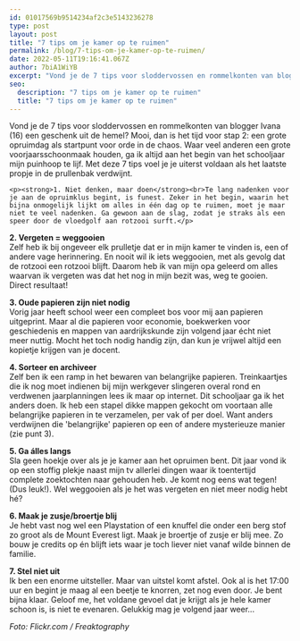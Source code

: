 ```yaml
---
id: 01017569b9514234af2c3e5143236278
type: post
layout: post
title: "7 tips om je kamer op te ruimen"
permalink: /blog/7-tips-om-je-kamer-op-te-ruimen/
date: 2022-05-11T19:16:41.067Z
author: 7biA1WiYB
excerpt: "Vond je de 7 tips voor sloddervossen en rommelkonten van blogger Ivana (16) een geschenk uit de hemel? Mooi, dan is het tijd voor stap 2: een grote opruimdag als startpunt voor orde in de chaos. Waar veel anderen een grote voorjaarsschoonmaak houden, ga ik altijd aan het begin van het schooljaar mijn puinhoop te lijf. Met deze 7 tips voel je je uiterst voldaan als het laatste propje in de prullenbak verdwijnt.  "
seo:
  description: "7 tips om je kamer op te ruimen"
  title: "7 tips om je kamer op te ruimen"
---
```

Vond je de 7 tips voor sloddervossen en rommelkonten van blogger Ivana (16) een geschenk uit de hemel? Mooi, dan is het tijd voor stap 2: een grote opruimdag als startpunt voor orde in de chaos. Waar veel anderen een grote voorjaarsschoonmaak houden, ga ik altijd aan het begin van het schooljaar mijn puinhoop te lijf. Met deze 7 tips voel je je uiterst voldaan als het laatste propje in de prullenbak verdwijnt.  

    <p><strong>1. Niet denken, maar doen</strong><br>Te lang nadenken voor je aan de opruimklus begint, is funest. Zeker in het begin, waarin het bijna onmogelijk lijkt om alles in één dag op te ruimen, moet je maar niet te veel nadenken. Ga gewoon aan de slag, zodat je straks als een speer door de vloedgolf aan rotzooi surft.</p>
<p><strong>2. Vergeten = weggooien</strong><br>Zelf heb ik bij ongeveer elk prulletje dat er in mijn kamer te vinden is, een of andere vage herinnering. En nooit wil ik iets weggooien, met als gevolg dat de rotzooi een rotzooi blijft. Daarom heb ik van mijn opa geleerd om alles waarvan ik vergeten was dat het nog in mijn bezit was, weg te gooien. Direct resultaat!</p>
<p><strong>3. Oude papieren zijn niet nodig</strong><br>Vorig jaar heeft school weer een compleet bos voor mij aan papieren uitgeprint. Maar al die papieren voor economie, boekwerken voor geschiedenis en mappen van aardrijkskunde zijn volgend jaar écht niet meer nuttig. Mocht het toch nodig handig zijn, dan kun je vrijwel altijd een kopietje krijgen van je docent.</p>
<p><strong>4. Sorteer en archiveer</strong><br>Zelf ben ik een ramp in het bewaren van belangrijke papieren. Treinkaartjes die ik nog moet indienen bij mijn werkgever slingeren overal rond en verdwenen jaarplanningen lees ik maar op internet. Dit schooljaar ga ik het anders doen. Ik heb een stapel dikke mappen gekocht om voortaan alle belangrijke papieren in te verzamelen, per vak of per doel. Want anders verdwijnen die 'belangrijke' papieren op een of andere mysterieuze manier (zie punt 3).</p>
<p><strong>5. Ga álles langs</strong><br>Sla geen hoekje over als je je kamer aan het opruimen bent. Dit jaar vond ik op een stoffig plekje naast mijn tv allerlei dingen waar ik toentertijd complete zoektochten naar gehouden heb. Je komt nog eens wat tegen! (Dus leuk!). Wel weggooien als je het was vergeten en niet meer nodig hebt hé?</p>
<p><strong>6. Maak je zusje/broertje blij</strong><br>Je hebt vast nog wel een Playstation of een knuffel die onder een berg stof zo groot als de Mount Everest ligt. Maak je broertje of zusje er blij mee. Zo bouw je credits op én blijft iets waar je toch liever niet vanaf wilde binnen de familie.</p>
<p><strong>7. Stel niet uit</strong><br>Ik ben een enorme uitsteller. Maar van uitstel komt afstel. Ook al is het 17:00 uur en begint je maag al een beetje te knorren, zet nog even door. Je bent bijna klaar. Geloof me, het voldane gevoel dat je krijgt als je hele kamer schoon is, is niet te evenaren. Gelukkig mag je volgend jaar weer...</p>
<p><em>Foto: Flickr.com / Freaktography</em></p>  
